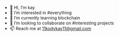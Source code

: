 - 👋 Hi, I’m kay 
- 👀 I’m interested in #everything
- 🌱 I’m currently learning blockchain
- 💞️ I’m looking to collaborate on #interesting projects
- 📫 Reach me at 11kodykay11@gmail.com

<!---
11kodykay11/11kodykay11 is a ✨ special ✨ repository because its `README.md` (this file) appears on your GitHub profile.
You can click the Preview link to take a look at your changes.
--->
